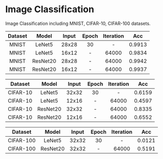 # Image Classification

Image Classification including MNIST, CIFAR-10, CIFAR-100 datasets.

|Dataset|Model|Input|Epoch|Iteration|Acc|
|:---:|:---:|:---:|:---:|:---:|:---:|
|MNIST|LeNet5|28x28|30|-|0.9913|
|MNIST|LeNet5|16x12|-|64000|0.9834|
|MNIST|ResNet20|28x28|-|64000|0.9942|
|MNIST|ResNet20|16x12|-|64000|0.9937|

|Dataset|Model|Input|Epoch|Iteration|Acc|
|:---:|:---:|:---:|:---:|:---:|:---:|
|CIFAR-10|LeNet5|32x32|30|-|0.6159|
|CIFAR-10|LeNet5|12x16|-|64000|0.4597|
|CIFAR-10|ResNet20|32x32|-|64000|0.8335|
|CIFAR-10|ResNet20|12x16|-|64000|0.6552|

|Dataset|Model|Input|Epoch|Iteration|Acc|
|:---:|:---:|:---:|:---:|:---:|:---:|
|CIFAR-100|LeNet5|32x32|30|-|0.0121|
|CIFAR-100|ResNet20|32x32|-|64000|0.5191|
